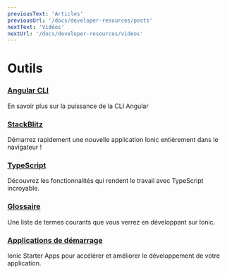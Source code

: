 ```yaml
---
previousText: 'Articles'
previousUrl: '/docs/developer-resources/posts'
nextText: 'Vidéos'
nextUrl: '/docs/developer-resources/videos'
---
```


# Outils

### [Angular CLI](https://github.com/angular/angular-cli)

En savoir plus sur la puissance de la CLI Angular

### [StackBlitz](https://stackblitz.com/)

Démarrez rapidement une nouvelle application Ionic entièrement dans le navigateur !

### [TypeScript](https://www.typescriptlang.org/)

Découvrez les fonctionnalités qui rendent le travail avec TypeScript incroyable.

### [Glossaire](/docs/reference/glossary)

Une liste de termes courants que vous verrez en développant sur Ionic.

### [Applications de démarrage](https://ionicthemes.com)

Ionic Starter Apps pour accélérer et améliorer le développement de votre application.